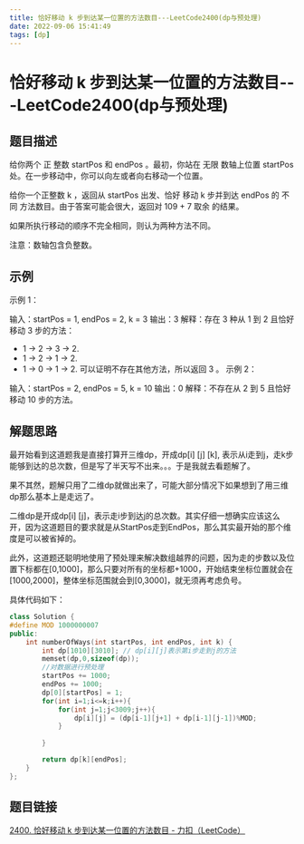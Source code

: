 ```yaml
---
title: 恰好移动 k 步到达某一位置的方法数目---LeetCode2400(dp与预处理)
date: 2022-09-06 15:41:49
tags: [dp]
---
```

# 恰好移动 k 步到达某一位置的方法数目---LeetCode2400(dp与预处理)
## 题目描述
给你两个 正 整数 startPos 和 endPos 。最初，你站在 无限 数轴上位置 startPos 处。在一步移动中，你可以向左或者向右移动一个位置。

给你一个正整数 k ，返回从 startPos 出发、恰好 移动 k 步并到达 endPos 的 不同 方法数目。由于答案可能会很大，返回对 109 + 7 取余 的结果。

如果所执行移动的顺序不完全相同，则认为两种方法不同。

注意：数轴包含负整数。

## 示例
示例 1：

输入：startPos = 1, endPos = 2, k = 3
输出：3
解释：存在 3 种从 1 到 2 且恰好移动 3 步的方法：
- 1 -> 2 -> 3 -> 2.
- 1 -> 2 -> 1 -> 2.
- 1 -> 0 -> 1 -> 2.
可以证明不存在其他方法，所以返回 3 。
示例 2：

输入：startPos = 2, endPos = 5, k = 10
输出：0
解释：不存在从 2 到 5 且恰好移动 10 步的方法。

## 解题思路

最开始看到这道题我是直接打算开三维dp，开成dp[i] [j] [k], 表示从i走到j，走k步能够到达的总次数，但是写了半天写不出来。。。于是我就去看题解了。

果不其然，题解只用了二维dp就做出来了，可能大部分情况下如果想到了用三维dp那么基本上是走远了。

二维dp是开成dp[i] [j]，表示走i步到达j的总次数。其实仔细一想确实应该这么开，因为这道题目的要求就是从StartPos走到EndPos，那么其实最开始的那个维度是可以被省掉的。

此外，这道题还聪明地使用了预处理来解决数组越界的问题，因为走的步数以及位置下标都在[0,1000]，那么只要对所有的坐标都+1000，开始结束坐标位置就会在[1000,2000]，整体坐标范围就会到[0,3000]，就无须再考虑负号。

具体代码如下：

```cpp
class Solution {
#define MOD 1000000007
public:
    int numberOfWays(int startPos, int endPos, int k) {
        int dp[1010][3010]; // dp[i][j]表示第i步走到j的方法
        memset(dp,0,sizeof(dp));
        //对数据进行预处理
        startPos += 1000;
        endPos += 1000;
        dp[0][startPos] = 1;
        for(int i=1;i<=k;i++){
            for(int j=1;j<3009;j++){
                dp[i][j] = (dp[i-1][j+1] + dp[i-1][j-1])%MOD;
            }
            
        }      

        return dp[k][endPos];
    }
};
```


## 题目链接

[2400. 恰好移动 k 步到达某一位置的方法数目 - 力扣（LeetCode）](https://leetcode.cn/problems/number-of-ways-to-reach-a-position-after-exactly-k-steps/)